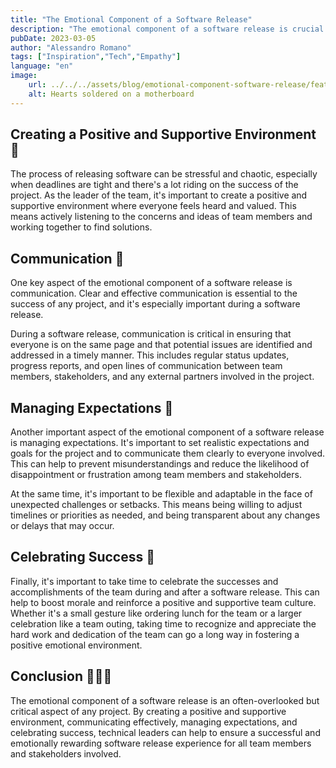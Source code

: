 ```yaml
---
title: "The Emotional Component of a Software Release"
description: "The emotional component of a software release is crucial to success. Technical leaders must create a positive environment, communicate effectively, manage expectations, and celebrate success to ensure a rewarding experience for all stakeholders."
pubDate: 2023-03-05
author: "Alessandro Romano"
tags: ["Inspiration","Tech","Empathy"]
language: "en"
image:
    url: ../../../assets/blog/emotional-component-software-release/featured.jpg
    alt: Hearts soldered on a motherboard
---
```


## **Creating a Positive and Supportive Environment 🧘**

The process of releasing software can be stressful and chaotic, especially when deadlines are tight and there's a lot riding on the success of the project. As the leader of the team, it's important to create a positive and supportive environment where everyone feels heard and valued. This means actively listening to the concerns and ideas of team members and working together to find solutions.

## **Communication 📢**

One key aspect of the emotional component of a software release is communication. Clear and effective communication is essential to the success of any project, and it's especially important during a software release.

During a software release, communication is critical in ensuring that everyone is on the same page and that potential issues are identified and addressed in a timely manner. This includes regular status updates, progress reports, and open lines of communication between team members, stakeholders, and any external partners involved in the project.

## **Managing Expectations 🤙**

Another important aspect of the emotional component of a software release is managing expectations. It's important to set realistic expectations and goals for the project and to communicate them clearly to everyone involved. This can help to prevent misunderstandings and reduce the likelihood of disappointment or frustration among team members and stakeholders.

At the same time, it's important to be flexible and adaptable in the face of unexpected challenges or setbacks. This means being willing to adjust timelines or priorities as needed, and being transparent about any changes or delays that may occur.

## **Celebrating Success 🥳**

Finally, it's important to take time to celebrate the successes and accomplishments of the team during and after a software release. This can help to boost morale and reinforce a positive and supportive team culture. Whether it's a small gesture like ordering lunch for the team or a larger celebration like a team outing, taking time to recognize and appreciate the hard work and dedication of the team can go a long way in fostering a positive emotional environment.

## **Conclusion 🧑‍🤝‍🧑**

The emotional component of a software release is an often-overlooked but critical aspect of any project. By creating a positive and supportive environment, communicating effectively, managing expectations, and celebrating success, technical leaders can help to ensure a successful and emotionally rewarding software release experience for all team members and stakeholders involved.
